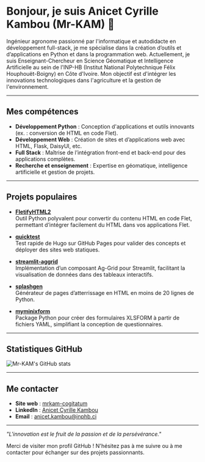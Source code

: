 # Bonjour, je suis Anicet Cyrille Kambou (Mr-KAM) 👋

Ingénieur agronome passionné par l'informatique et autodidacte en développement full-stack, je me spécialise dans la création d’outils et d’applications en Python et dans la programmation web. Actuellement, je suis Enseignant-Chercheur en Science Géomatique et Intelligence Artificielle au sein de l'INP-HB (Institut National Polytechnique Félix Houphouët-Boigny) en Côte d'Ivoire. Mon objectif est d'intégrer les innovations technologiques dans l'agriculture et la gestion de l'environnement.

---

## Mes compétences

- **Développement Python** : Conception d'applications et outils innovants (ex. : conversion de HTML en code Flet).
- **Développement Web** : Création de sites et d’applications web avec HTML, Flask, DaisyUI, etc.
- **Full Stack** : Maîtrise de l’intégration front-end et back-end pour des applications complètes.
- **Recherche et enseignement** : Expertise en géomatique, intelligence artificielle et gestion de projets.

---

## Projets populaires

- **[FletifyHTML2](https://github.com/Mr-KAM/FletifyHTML2)**  
  Outil Python polyvalent pour convertir du contenu HTML en code Flet, permettant d’intégrer facilement du HTML dans vos applications Flet.

- **[quicktest](https://github.com/Mr-KAM/quicktest)**  
  Test rapide de Hugo sur GitHub Pages pour valider des concepts et déployer des sites web statiques.

- **[streamlit-aggrid](https://github.com/Mr-KAM/streamlit-aggrid)**  
  Implémentation d’un composant Ag-Grid pour Streamlit, facilitant la visualisation de données dans des tableaux interactifs.

- **[splashgen](https://github.com/Mr-KAM/splashgen)**  
  Générateur de pages d’atterrissage en HTML en moins de 20 lignes de Python.

- **[myminixform](https://github.com/Mr-KAM/myminixform)**  
  Package Python pour créer des formulaires XLSFORM à partir de fichiers YAML, simplifiant la conception de questionnaires.

---

## Statistiques GitHub

![Mr-KAM's GitHub stats](https://github-readme-stats.vercel.app/api?username=Mr-KAM&show_icons=true&hide_title=true)

---

## Me contacter

- **Site web** : [mrkam-cogitatum](https://sites.google.com/view/mrkam-cogitatum/accueil)
- **LinkedIn** : [Anicet Cyrille Kambou](https://www.linkedin.com/in/kambou-anicet-cyrille-ing-agro-dev-data)
- **Email** : [anicet.kambou@inphb.ci](mailto:anicet.kambou@inphb.ci)

---

*"L'innovation est le fruit de la passion et de la persévérance."*

Merci de visiter mon profil GitHub ! N'hésitez pas à me suivre ou à me contacter pour échanger sur des projets passionnants.

